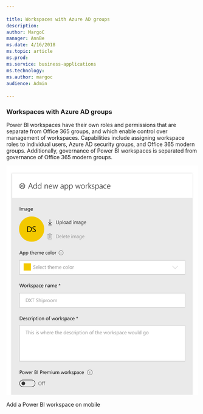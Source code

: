```yaml
---

title: Workspaces with Azure AD groups
description: 
author: MargoC
manager: AnnBe
ms.date: 4/16/2018
ms.topic: article
ms.prod: 
ms.service: business-applications
ms.technology: 
ms.author: margoc
audience: Admin

---
```

### Workspaces with Azure AD groups



Power BI workspaces have their own roles and permissions that are separate from
Office 365 groups, and which enable control over management of workspaces.
Capabilities include assigning workspace roles to individual users, Azure AD
security groups, and Office 365 modern groups. Additionally, governance of Power
BI workspaces is separated from governance of Office 365 modern groups.

![A screenshot of how to add a Power BI workspace on mobile](media/workspaces-with-azure-ad-groups-1.png "A screenshot of how to add a Power BI workspace on mobile")

Add a Power BI workspace on mobile




